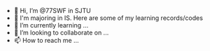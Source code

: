 - 👋 Hi, I’m @77SWF in SJTU
- 👀 I'm majoring in IS. Here are some of my learning records/codes
- 🌱 I’m currently learning ...
- 💞️ I’m looking to collaborate on ...
- 📫 How to reach me ...

<!---
77SWF/77SWF is a ✨ special ✨ repository because its `README.md` (this file) appears on your GitHub profile.
You can click the Preview link to take a look at your changes.
--->
